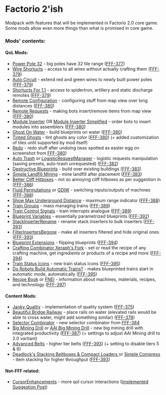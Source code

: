 # Factorio 2'ish
Modpack with features that will be implemented in Factorio 2.0 core game. Some mods allow even more things than what is promised in core game.

### Mods' contents:
#### QoL Mods:
 + [Power Pole 32](https://mods.factorio.com/mod/PowerPole32) - big poles have 32 tile range ([FFF-377](https://www.factorio.com/blog/post/fff-377))
 + [Wire Shortucts](https://mods.factorio.com/mod/WireShortcuts) - access to all wires without actually crafting them ([FFF-379](https://www.factorio.com/blog/post/fff-379))
 + [Auto Circuit](https://mods.factorio.com/mod/AutoCircuit) - extend red and green wires to newly built power poles ([FFF-379](https://www.factorio.com/blog/post/fff-379))
 + [Shortucts For 1.1](https://mods.factorio.com/mod/Shortcuts-ick) - access to spidertron, artillery and static discharge remotes ([FFF-379](https://www.factorio.com/blog/post/fff-379))
 + [Remote Configuration](https://mods.factorio.com/mod/RemoteConfiguration) - configuring stuff from map view over long distances ([FFF-380](https://www.factorio.com/blog/post/fff-380))
 + [Remote Requests](https://mods.factorio.com/mod/remote-requests) - making bots insert/remove items from map view ([FFF-380](https://www.factorio.com/blog/post/fff-380))
 + [Module Inserter](https://mods.factorio.com/mod/ModuleInserter) OR [Module Inserter Simplified](https://mods.factorio.com/mod/ModuleInserterSimplified) - order bots to insert modules into assemblers ([FFF-380](https://www.factorio.com/blog/post/fff-380))
 + [Ghost On Water](https://mods.factorio.com/mod/GhostOnWater) - build blueprints on water ([FFF-380](https://www.factorio.com/blog/post/fff-380))
 + [Tinted Ghosts](https://mods.factorio.com/mod/TintedGhosts) - tint ghosts any color ([FFF-380](https://www.factorio.com/blog/post/fff-380)) (+ added customization of tiles until supported by mod itself)
 + [Redo](https://mods.factorio.com/mod/redo) - redo stuff after undoing (was spotted as easter egg on screenshot from [FFF-380](https://www.factorio.com/blog/post/fff-380))
 + [Auto Trash](https://mods.factorio.com/mod/AutoTrash) or [LogisticRequestManager](https://mods.factorio.com/mod/LogisticRequestManager) - logistic requests manipulation (saving presets, auto-trash unrequested) ([FFF-382](https://www.factorio.com/blog/post/fff-382))
 + [Destructive Blueprints](https://mods.factorio.com/mod/DestructiveBlueprints) - build over existing buildings ([FFF-383](https://www.factorio.com/blog/post/fff-383))
 + [Simple Landfill Mining](https://mods.factorio.com/mod/simple_landfill_mining) - mine landfill after placement ([FFF-383](https://www.factorio.com/blog/post/fff-383))
 + [Better Cliff Hitboxes](https://mods.factorio.com/mod/better-cliff-hitboxes) - not so annoying cliff hitboxes as per suggestion in ([FFF-386](https://www.factorio.com/blog/post/fff-386))
 + [Fluid Permutations](https://mods.factorio.com/mod/fluid_permutations) or [GDIW](https://mods.factorio.com/mod/GDIW) - switching inputs/outputs of machines ([FFF-388](https://www.factorio.com/blog/post/fff-388))
 + [Show Max Underground Distance](https://mods.factorio.com/mod/show-max-underground-distance) - maximum range indicator ([FFF-388](https://www.factorio.com/blog/post/fff-388))
 + [Train Groups](https://mods.factorio.com/mod/TrainGroups) - mass managing trains ([FFF-389](https://www.factorio.com/blog/post/fff-389))
 + [Train Control Signals](https://mods.factorio.com/mod/Train_Control_Signals) - train interrupts analogue ([FFF-389](https://www.factorio.com/blog/post/fff-389))
 + [Blueprint Variables](https://mods.factorio.com/mod/blueprint-variables) - essentially parametrized blueprints ([FFF-392](https://www.factorio.com/blog/post/fff-392))
 + [StackInserterRename](https://mods.factorio.com/mod/StackInserterRename) - rename stack inserters to bulk inserters ([FFF-393](https://www.factorio.com/blog/post/fff-393))
 + [FilterInsertersBegone](https://mods.factorio.com/mod/FilterInsertersBegone) - make all inserters filtered and hide original ones ([FFF-393](https://www.factorio.com/blog/post/fff-393))
 + [Blueprint Extensions](https://mods.factorio.com/mod/Kux-BlueprintExtensions) - flipping blueprints ([FFF-394](https://www.factorio.com/blog/post/fff-394))
 + [Crafting Combinator Xeraph's Fork](https://mods.factorio.com/mod/crafting_combinator_xeraph) - set or read the recipe of any crafting machine, get ingredients or products of a recipe and more ([FFF-394](https://www.factorio.com/blog/post/fff-394))
 + [Train Status Icons](https://mods.factorio.com/mod/TrainStatusIcons) - new train status icons ([FFF-395](https://www.factorio.com/blog/post/fff-395))
 + [Do Robots Build Automatic Trains?](https://mods.factorio.com/mod/DoRobotsBuildAutomaticTrains) - makes blueprinted trains start in automatic mode, automatically ([FFF-395](https://www.factorio.com/blog/post/fff-395))
 + [Recipe Book](https://mods.factorio.com/mod/RecipeBook) or [FNEI](https://mods.factorio.com/mod/FNEI) - information about machines, materials, recipes, and technology ([FFF-397](https://www.factorio.com/blog/post/fff-397))

#### Content Mods:
 + [Janky Quality](https://mods.factorio.com/mod/janky-quality) - implementation of quality system ([FFF-375](https://www.factorio.com/blog/post/fff-375))
 + [Beautiful Bridge Railway](https://mods.factorio.com/mod/beautiful_bridge_railway) - place rails on water (elevated rails would be able to cross water, might add something similar) ([FFF-378](https://www.factorio.com/blog/post/fff-378))
 + [Selector Combinator](https://mods.factorio.com/mod/pigo-selector-combinator) - new selector combinator from [FFF-384](https://www.factorio.com/blog/post/fff-384)
 + [Big Mining Drill](https://mods.factorio.com/mod/bigminingdrill) or [AAI Big Mining Drill](https://mods.factorio.com/mod/big-mining-drill) - new big mining drill with integrated productivity ([FFF-387](https://www.factorio.com/blog/post/fff-387)) (+ settings to adjust AAI Mining drill to 2.0 vartiant)
 + [Advanced Belts](https://mods.factorio.com/mod/AdvancedBelts) - higher tier belts ([FFF-393](https://www.factorio.com/blog/post/fff-393)) (+ setting to disable tiers 5 & 6)
 + [Deadlock's Stacking Beltboxes & Compact Loaders ](https://mods.factorio.com/mod/deadlock-beltboxes-loaders) or [Simple Compress](https://mods.factorio.com/mod/SimpleCompress) - item stacking for higher throughput ([FFF-393](https://www.factorio.com/blog/post/fff-393))

#### Not-FFF related:
 + [CursorEnhancements](https://mods.factorio.com/mod/CursorEnhancements) - more qol cursor interactions ([Implemented Suggestion Post](https://forums.factorio.com/viewtopic.php?p=567550#p567550))
